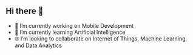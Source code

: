 ## Hi there 👋
- 📱 I’m currently working on Mobile Development
- 🤖 I’m currently learning Artificial Intelligence
- 🌐 I’m looking to collaborate on Internet of Things, Machine Learning, and Data Analytics
<!--
**cu83/cu83** is a ✨ _special_ ✨ repository because its `README.md` (this file) appears on your GitHub profile.

Here are some ideas to get you started:

- 🔭 I’m currently working on ...
- 🌱 I’m currently learning ...
- 👯 I’m looking to collaborate on ...
- 🤔 I’m looking for help with ...
- 💬 Ask me about ...
- 📫 How to reach me: ...
- 😄 Pronouns: ...
- ⚡ Fun fact: ...
-->
